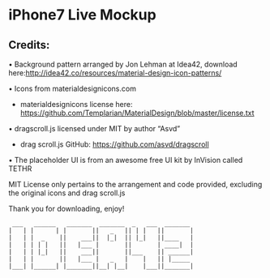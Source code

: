 # iPhone7 Live Mockup


## Credits:
• Background pattern arranged by Jon Lehman at Idea42, download here:http://idea42.co/resources/material-design-icon-patterns/

• Icons from materialdesignicons.com
  - materialdesignicons license here: https://github.com/Templarian/MaterialDesign/blob/master/license.txt
  
• dragscroll.js licensed under MIT by author “Asvd”
  - drag scroll.js GitHub: https://github.com/asvd/dragscroll
  
• The placeholder UI is from an awesome free UI kit by InVision called TETHR


MIT License only pertains to the arrangement and code provided, excluding the original icons and drag scroll.js



Thank you for downloading, enjoy!

```
 ___   ______   _______  _______  _   ___  _______ 
|   | |      | |       ||   _   || | |   ||       |
|   | |  _    ||    ___||  |_|  || |_|   ||____   |
|   | | | |   ||   |___ |       ||       | ____|  |
|   | | |_|   ||    ___||       ||___    || ______|
|   | |       ||   |___ |   _   |    |   || |_____ 
|___| |______| |_______||__| |__|    |___||_______|

```
